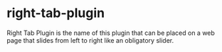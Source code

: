 right-tab-plugin
================

Right Tab Plugin is the name of this plugin that can be placed on a web page that slides from left to right like an obligatory slider. 
